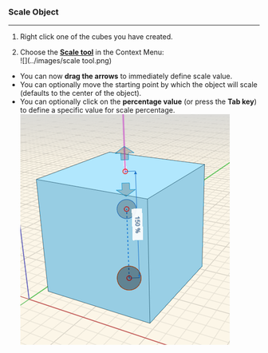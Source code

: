 ### Scale Object

---

1. Right click one of the cubes you have created.

2. Choose the [**Scale tool**](/tool-library/scale-and-rotate.md) in the Context Menu: <br>
![](../images/scale tool.png)

  * You can now **drag the arrows** to immediately define scale value.
  * You can optionally move the starting point by which the object will scale \(defaults to the center of the object\).
  * You can optionally click on the **percentage value** \(or press the **Tab key**) to define a specific value for scale percentage. <br>
![](../images/scale.png)


